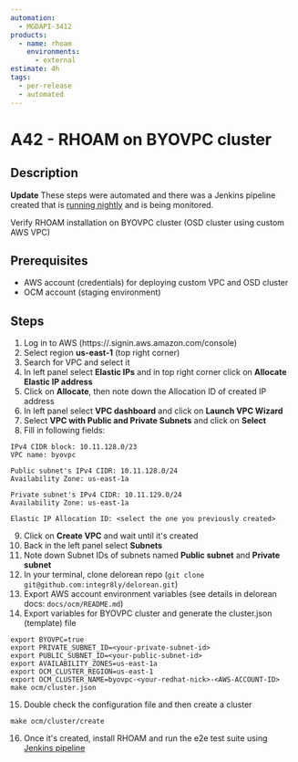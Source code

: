 ```yaml
---
automation:
  - MGDAPI-3412
products:
  - name: rhoam
    environments:
      - external
estimate: 4h
tags:
  - per-release
  - automated
---
```


# A42 - RHOAM on BYOVPC cluster

## Description

**Update**
These steps were automated and there was a Jenkins pipeline created that is [running nightly](https://master-jenkins-csb-intly.apps.ocp-c1.prod.psi.redhat.com/job/Nightly/job/managed-api-install-addon-flow/) and is being monitored.

Verify RHOAM installation on BYOVPC cluster (OSD cluster using custom AWS VPC)

## Prerequisites

- AWS account (credentials) for deploying custom VPC and OSD cluster
- OCM account (staging environment)

## Steps

1. Log in to AWS (https://<AWS-ACCOUNT-ID>.signin.aws.amazon.com/console)
2. Select region **us-east-1** (top right corner)
3. Search for VPC and select it
4. In left panel select **Elastic IPs** and in top right corner click on **Allocate Elastic IP address**
5. Click on **Allocate**, then note down the Allocation ID of created IP address
6. In left panel select **VPC dashboard** and click on **Launch VPC Wizard**
7. Select **VPC with Public and Private Subnets** and click on **Select**
8. Fill in following fields:

```
IPv4 CIDR block: 10.11.128.0/23
VPC name: byovpc

Public subnet's IPv4 CIDR: 10.11.128.0/24
Availability Zone: us-east-1a

Private subnet's IPv4 CIDR: 10.11.129.0/24
Availability Zone: us-east-1a

Elastic IP Allocation ID: <select the one you previously created>
```

9. Click on **Create VPC** and wait until it's created
10. Back in the left panel select **Subnets**
11. Note down Subnet IDs of subnets named **Public subnet** and **Private subnet**
12. In your terminal, clone delorean repo (`git clone git@github.com:integr8ly/delorean.git`)
13. Export AWS account environment variables (see details in delorean docs: `docs/ocm/README.md`)
14. Export variables for BYOVPC cluster and generate the cluster.json (template) file

```
export BYOVPC=true
export PRIVATE_SUBNET_ID=<your-private-subnet-id>
export PUBLIC_SUBNET_ID=<your-public-subnet-id>
export AVAILABILITY_ZONES=us-east-1a
export OCM_CLUSTER_REGION=us-east-1
export OCM_CLUSTER_NAME=byovpc-<your-redhat-nick>-<AWS-ACCOUNT-ID>
make ocm/cluster.json
```

15. Double check the configuration file and then create a cluster

```
make ocm/cluster/create
```

16. Once it's created, install RHOAM and run the e2e test suite using [Jenkins pipeline](https://master-jenkins-csb-intly.apps.ocp-c1.prod.psi.redhat.com/job/ManagedAPI/job/managed-api-install-addon-flow/)

